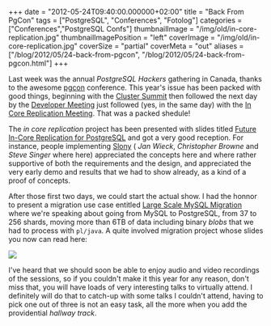 +++
date = "2012-05-24T09:40:00.000000+02:00"
title = "Back From PgCon"
tags = ["PostgreSQL", "Conferences", "Fotolog"]
categories = ["Conferences","PostgreSQL Confs"]
thumbnailImage = "/img/old/in-core-replication.jpg"
thumbnailImagePosition = "left"
coverImage = "/img/old/in-core-replication.jpg"
coverSize = "partial"
coverMeta = "out"
aliases = ["/blog/2012/05/24-back-from-pgcon",
           "/blog/2012/05/24-back-from-pgcon.html"]
+++

Last week was the annual 
*PostgreSQL Hackers* gathering in Canada, thanks to
the awesome 
[pgcon](http://www.pgcon.org/) conference. This year's issue has been packed with good
things, beginning with the 
[Cluster Summit](http://wiki.postgresql.org/wiki/PgCon2012CanadaClusterSummit) then followed the next day by the
[Developer Meeting](http://wiki.postgresql.org/wiki/PgCon_2012_Developer_Meeting) just followed (yes, in the same day) with the
[In Core Replication Meeting](http://wiki.postgresql.org/wiki/PgCon2012CanadaInCoreReplicationMeeting). That was a packed shedule!


The 
*in core replication* project has been presented with slides titled
[Future In-Core Replication for PostgreSQL](http://wiki.postgresql.org/images/7/75/BDR_Presentation_PGCon2012.pdf) and got a very good reception. For
instance, people implementing 
[Slony](http://slony.info/) (
*Jan Wieck*, 
*Christopher Browne* and 
*Steve
Singer* where here) appreciated the concepts here and where rather supportive
of both the requirements and the design, and appreciated the very early demo
and results that we had to show already, as a kind of a proof of concepts.

After those first two days, we could start the actual show. I had the honnor
to present a migration use case entitled 
[Large Scale MySQL Migration](http://www.pgcon.org/2012/schedule/events/431.en.html) where
we're speaking about going from MySQL to PostgreSQL, from 37 to 256 shards,
moving more than 6TB of data including binary 
*blobs* that we had to process
with 
`pl/java`. A quite involved migration project whose slides you now can
read here:


<div class="figure center dim-margin">
  <a href="/images/confs/fotolog.pdf">
    <img src="/img/old/fotolog.jpg">
  </a>
</div>

I've heard that we should soon be able to enjoy audio and video recordings
of the sessions, so if you couldn't make it this year for any reason, don't
miss that, you will have loads of very interesting talks to virtually
attend. I definitely will do that to catch-up with some talks I couldn't
attend, having to pick one out of three is not an easy task, all the more
when you add the providential 
*hallway track*.
